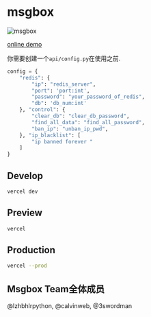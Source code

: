 # msgbox
![msgbox](https://socialify.git.ci/lzhbhlrPython/msgbox/image?description=1&font=KoHo&forks=1&issues=1&name=1&owner=1&pattern=Charlie%20Brown&pulls=1&stargazers=1&theme=Light)

[online demo](https://msgbox.nomoneyer.top)

你需要创建一个`api/config.py`在使用之前.

```python
config = {
    "redis": {
        "ip": "redis_server",
        "port": 'port:int',
        "password": "your_password_of_redis",
        "db": 'db_num:int'
    }, "control": {
        "clear_db": "clear_db_password",
        "find_all_data": "find_all_password",
        "ban_ip": "unban_ip_pwd",
    }, "ip_blacklist": [
        "ip banned forever "
    ]
}
```

## Develop

```bash
vercel dev
```

## Preview

```bash
vercel
```

## Production

```bash
vercel --prod
```

## Msgbox Team全体成员

@lzhbhlrpython, @calvinweb, @3swordman